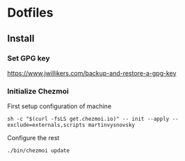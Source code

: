 # Dotfiles

## Install

### Set GPG key

https://www.jwillikers.com/backup-and-restore-a-gpg-key

### Initialize Chezmoi

First setup configuration of machine

```
sh -c "$(curl -fsLS get.chezmoi.io)" -- init --apply --exclude=externals,scripts martinvysnovsky
```

Configure the rest

```
./bin/chezmoi update
```
